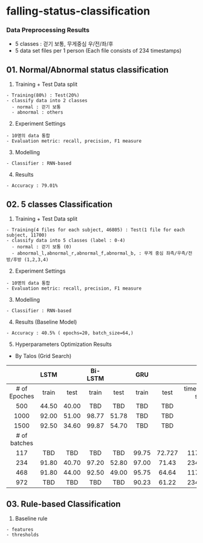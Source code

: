 # falling-status-classification
### Data Preprocessing Results
  - 5 classes : 걷기 보통, 무게중심 우/전/좌/후
  - 5 data set files per 1 person (Each file consists of 234 timestamps) 
  
  
## 01. Normal/Abnormal status classification 
  1. Training + Test Data split 
    
    - Training(80%) : Test(20%)
    - classify data into 2 classes 
      - normal : 걷기 보통
      - abnormal : others
      
  2. Experiment Settings
    
    - 10명의 data 통합
    - Evaluation metric: recall, precision, F1 measure
    
  3. Modelling
    
    - Classifier : RNN-based
    
  4. Results
  
    - Accuracy : 79.01%

## 02. 5 classes Classification
  1. Training + Test Data split 
    
    - Training(4 files for each subject, 46805) : Test(1 file for each subject, 11700)
    - classify data into 5 classes (label : 0-4)
      - normal : 걷기 보통 (0)
      - abnormal_l,abnormal_r,abnormal_f,abnormal_b, : 무게 중심 좌측/우측/전방/후방 (1,2,3,4)
      
  2. Experiment Settings
    
    - 10명의 data 통합
    - Evaluation metric: recall, precision, F1 measure
    
  3. Modelling
    
    - Classifier : RNN-based
    
  4. Results (Baseline Model)
  
    - Accuracy : 40.5% ( epochs=20, batch_size=64,)
   
  5. Hyperparameters Optimization Results
  - By Talos (Grid Search)
  

|               |LSTM     | | Bi-LSTM |      |GRU |      |      |
|:-------------:|:------:|:------:|:------:|:------:|:------:|:------:|:------:|
| # of Epoches  |train   | test   |train   | test   |train   | test   |timestamp-step   |
| 500           | 44.50  | 40.00  |TBD     |TBD     |TBD     |TBD     ||
| 1000           | 92.00  | 51.00  |98.77   |51.78   |TBD     |TBD     ||
| 1500          | 92.50  | 34.60  |99.87  |54.70 |TBD     |TBD     ||
|# of batches   |        |        |        |        |        |        ||
| 117            | TBD   | TBD   |TBD     |TBD    |99.75    |72.727   |117-117|
| 234            | 91.80  | 40.70  |97.20   |52.80  |97.00    |71.43    |234-234|
| 468          | 91.80  | 44.00  |92.50   |49.00   |95.75    |64.64    |117-117|
| 972           | TBD   | TBD   |TBD     |TBD    |90.23     |61.22    |234-234|
 
## 03. Rule-based Classification

  1. Baseline rule
  
    - features
    - thresholds
    
    
    
  
